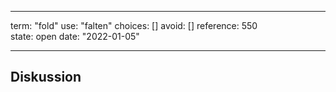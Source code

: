 
---
term:      "fold"
use:       "falten"
choices:   []
avoid:     []
reference: 550        
state:     open
date:      "2022-01-05"

---

## Diskussion

